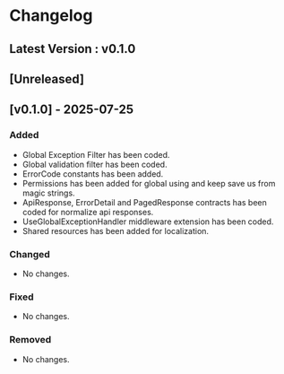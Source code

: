 # Changelog

## Latest Version : v0.1.0

## [Unreleased]

## [v0.1.0] - 2025-07-25

### Added

- Global Exception Filter has been coded.
- Global validation filter has been coded.
- ErrorCode constants has been added.
- Permissions has been added for global using and keep save us from magic strings.
- ApiResponse, ErrorDetail and PagedResponse contracts has been coded for normalize api responses.
- UseGlobalExceptionHandler middleware extension has been coded.
- Shared resources has been added for localization.

### Changed

- No changes.

### Fixed

- No changes.

### Removed

- No changes.
